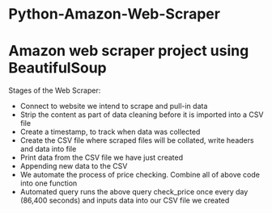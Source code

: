 # Python-Amazon-Web-Scraper
# Amazon web scraper project using BeautifulSoup

Stages of the Web Scraper:

- Connect to website we intend to scrape and pull-in data<br>
- Strip the content as part of data cleaning before it is imported into a CSV file<br>
- Create a timestamp, to track when data was collected<br>
- Create the CSV file where scraped files will be collated, write headers and data into file<br>
- Print data from the CSV file we have just created<br>
- Appending new data to the CSV<br>
- We automate the process of price checking. Combine all of above code into one function<br>
- Automated query runs the above query check_price once every day (86,400 seconds) and inputs data into our CSV file we created
